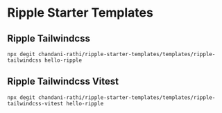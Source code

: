 # Ripple Starter Templates

## Ripple Tailwindcss

```
npx degit chandani-rathi/ripple-starter-templates/templates/ripple-tailwindcss hello-ripple
```

## Ripple Tailwindcss Vitest

```
npx degit chandani-rathi/ripple-starter-templates/templates/ripple-tailwindcss-vitest hello-ripple
```
